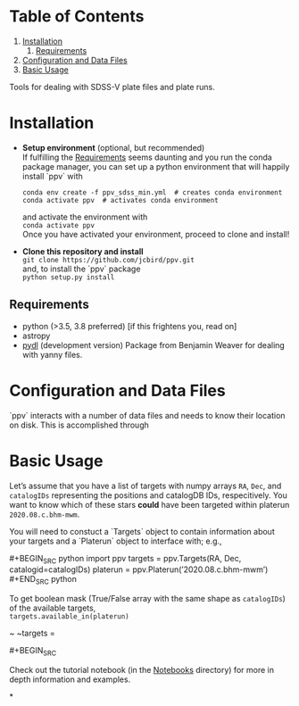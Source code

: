 
# Table of Contents

1.  [Installation](#org20ed218)
    1.  [Requirements ](#orgd69c357)
2.  [Configuration and Data Files](#orgd5002b9)
3.  [Basic Usage](#org0d80a40)

Tools for dealing with SDSS-V plate files and plate runs.


<a id="org20ed218"></a>

# Installation

-   **Setup environment** (optional, but recommended)  
    If fulfilling the [Requirements](#org236f418) seems daunting and you run the conda package manager, you can set up a python environment that will happily install \`ppv\` with
    
        conda env create -f ppv_sdss_min.yml  # creates conda environment
        conda activate ppv  # activates conda environment
    
    and activate the environment with  
    `conda activate ppv`  
    Once you have activated your environment, proceed to clone and install!

-   **Clone this repository and install**  
    `git clone https://github.com/jcbird/ppv.git`  
    and, to install the \`ppv\` package  
    `python setup.py install`


<a id="orgd69c357"></a>

## Requirements <a id="org236f418"></a>

-   python (>3.5, 3.8 preferred) [if this frightens you, read on]
-   astropy
-   [pydl](https://github.com/jcbird/ppv.git) (development version)
    Package from Benjamin Weaver for dealing with yanny files.


<a id="orgd5002b9"></a>

# Configuration and Data Files

\`ppv\` interacts with a number of data files and needs to know their location on disk. This is accomplished through


<a id="org0d80a40"></a>

# Basic Usage

Let&rsquo;s assume that you have a list of targets with numpy arrays `RA`, `Dec`, and `catalogIDs` representing the positions and catalogDB IDs, respecitively.
You want to know which of these stars **could** have been targeted within platerun `2020.08.c.bhm-mwm`.

You will need to constuct a \`Targets\` object to contain information about your targets and a \`Platerun\` object to interface with; e.g.,

\#+BEGIN<sub>SRC</sub> python
import ppv
targets = ppv.Targets(RA, Dec, catalogid=catalogIDs)
platerun = ppv.Platerun(&rsquo;2020.08.c.bhm-mwm&rsquo;)
\#+END<sub>SRC</sub> python

To get boolean mask (True/False array with the same shape as `catalogIDs`) of the available targets,  
`targets.available_in(platerun)`

~
~targets =

\#+BEGIN<sub>SRC</sub>

Check out the tutorial notebook (in the [Notebooks](notebooks/) directory) for more in depth information and examples.

\*

